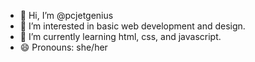 - 👋 Hi, I’m @pcjetgenius
- 👀 I’m interested in basic web development and design.
- 🌱 I’m currently learning html, css, and javascript.
- 😄 Pronouns: she/her

<!---
pcjetgenius/pcjetgenius is a ✨ special ✨ repository because its `README.md` (this file) appears on your GitHub profile.
You can click the Preview link to take a look at your changes.
--->
